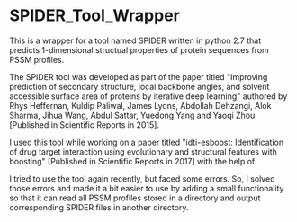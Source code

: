 # SPIDER_Tool_Wrapper

This is a wrapper for a tool named SPIDER written in python 2.7 that predicts 1-dimensional structual properties of protein sequences from PSSM profiles. 

The SPIDER tool was developed as part of the paper titled "Improving prediction of secondary structure, local backbone angles, and solvent accessible surface area of proteins by iterative deep learning" authored by Rhys Heffernan, Kuldip Paliwal, James Lyons, Abdollah Dehzangi, Alok Sharma, Jihua Wang, Abdul Sattar, Yuedong Yang and Yaoqi Zhou. [Published in Scientific Reports in 2015].

I used this tool while working on a paper titled "idti-esboost: Identification of drug target interaction using evolutionary and structural features with boosting" [Published in Scientific Reports in 2017] with the help of.

I tried to use the tool again recently, but faced some errors. So, I solved those errors and made it a bit easier to use by adding a small functionality so that it can read all PSSM profiles stored in a directory and output corresponding SPIDER files in another directory.    
